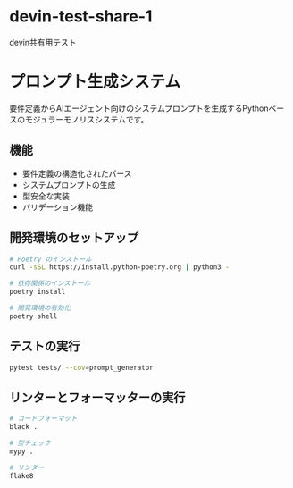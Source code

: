 # devin-test-share-1

devin共有用テスト

# プロンプト生成システム

要件定義からAIエージェント向けのシステムプロンプトを生成するPythonベースのモジュラーモノリスシステムです。

## 機能

- 要件定義の構造化されたパース
- システムプロンプトの生成
- 型安全な実装
- バリデーション機能

## 開発環境のセットアップ

```bash
# Poetry のインストール
curl -sSL https://install.python-poetry.org | python3 -

# 依存関係のインストール
poetry install

# 開発環境の有効化
poetry shell
```

## テストの実行

```bash
pytest tests/ --cov=prompt_generator
```

## リンターとフォーマッターの実行

```bash
# コードフォーマット
black .

# 型チェック
mypy .

# リンター
flake8
```
